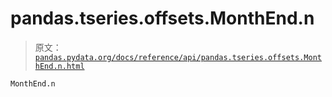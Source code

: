 # pandas.tseries.offsets.MonthEnd.n

> 原文：[`pandas.pydata.org/docs/reference/api/pandas.tseries.offsets.MonthEnd.n.html`](https://pandas.pydata.org/docs/reference/api/pandas.tseries.offsets.MonthEnd.n.html)

```py
MonthEnd.n
```
